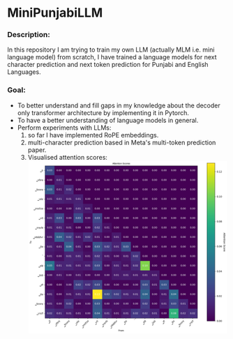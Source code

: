 # MiniPunjabiLLM
### Description: 
In this repository I am trying to train my own LLM (actually MLM i.e. mini language model) from scratch, I have trained a language models for next character prediction and next token prediction for Punjabi and English Languages. 
### Goal:
- To better understand and fill gaps in my knowledge about the decoder only transformer architecture by implementing it in Pytorch.
- To have a better understanding of language models in general.
- Perform experiments with LLMs:
  1. so far I have implemented RoPE embeddings.
  2. multi-character prediction based in Meta's multi-token prediction paper.
  3. Visualised attention scores:![can't load the attention score image](next_token_prediction/output.png)
